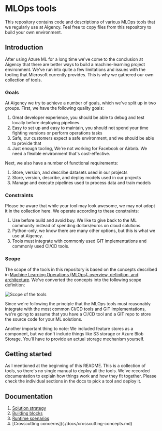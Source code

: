 # MLOps tools

This repository contains code and descriptions of various MLOps tools that we regularly use at Aigency. 
Feel free to copy files from this repository to build your own environment.

## Introduction

After using Azure ML for a long time we've come to the conclusion at Aigency that there are better ways to build a machine-learning project environment.
We've run into quite a few limitations and issues with the tooling that Microsoft currently provides. This is why we gathered our own collection of tools.

### Goals

At Aigency we try to achieve a number of goals, which we've split up in two groups. First, we have the following quality goals:

1. Great developer experience, you should be able to debug and test locally before deploying pipelines
2. Easy to set up and easy to maintain, you should not spend your time fighting versions or perform operations tasks
3. Safe, our customers expect a safe environment, and we should be able to provide that
4. Just enough tooling, We're not working for Facebook or Airbnb. We need a flexible environment that's cost-effective.

Next, we also have a number of functional requirements:

1. Store, version, and describe datasets used in our projects
2. Store, version, describe, and deploy models used in our projects
3. Manage and execute pipelines used to process data and train models

### Constraints

Please be aware that while your tool may look awesome, we may not adopt it in the collection here.
We operate according to these constraints:

1. Use before build and avoid buy. We like to give back to the ML community instead of spending dollars/euros on cloud solutions.
2. Python-only, we know there are many other options, but this is what we use at Aigency.
3. Tools must integrate with commonly used GIT implementations and commonly used CI/CD tools.

### Scope

The scope of the tools in this repository is based on the concepts described in [Machine Learning Operations (MLOps): overview, definition, and architecture][1].
We've converted the concepts into the following scope definition:

![Scope of the tools](https://user-images.githubusercontent.com/1550763/210202639-873fc1fe-e154-4b30-8433-d5247f78aad0.png)

Since we're following the principle that the MLOps tools must reasonably integrate with the most common CI/CD tools and GIT implementations, we're going to
assume that you have a CI/CD tool and a GIT repo to store the source code for your ML solutions.

Another important thing to note: We included feature stores as a component, but we don't include things like S3 storage or Azure Blob Storage.
You'll have to provide an actual storage mechanism yourself.

## Getting started

As I mentioned at the beginning of this README. This is a collection of tools, so there's no single manual to deploy all the tools.
We've recorded documentation to explain how things work and how they fit together. Please check the individual sections in the 
docs to pick a tool and deploy it.

## Documentation

1. [Solution strategy](./docs/solution-strategy.md)
2. [Building blocks](./docs/building-blocks/index.md)
3. [Runtime scenarios](./docs/runtime-scenarios/index.md)
4. [Crosscutting concerns])(./docs/crosscutting-concepts.md)

[1]: https://arxiv.org/abs/2205.02302
